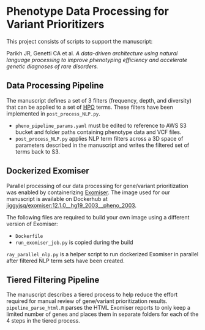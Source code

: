 # Phenotype Data Processing for Variant Prioritizers

This project consists of scripts to support the manuscript:

Parikh JR, Genetti CA et al.  *A data-driven architecture using natural language processing to improve phenotyping efficiency and accelerate genetic diagnoses of rare disorders.*


## Data Processing Pipeline
The manuscript defines a set of 3 filters (frequency, depth, and diversity) that can be applied to a set of [HPO](https://hpo.jax.org/app/) terms. These filters have been implemented in `post_process_NLP.py`. 

* `pheno_pipeline_params.yaml` must be edited to reference to AWS S3 bucket and folder paths containing phenotype data and VCF files. 
* `post_process_NLP.py` applies NLP term filters across a 3D space of parameters described in the manuscript and writes the filtered set of terms back to S3.

## Dockerized Exomiser
Parallel processing of our data processing for gene/variant prioritization was enabled by containerizing [Exomiser](http://exomiser.github.io/Exomiser/). The image used for our manuscript is available on Dockerhub at [jiggyjsq/exomiser:12.1.0__hg19_2003__pheno_2003](https://hub.docker.com/r/jiggyjsq/exomiser/tags?page=1&ordering=last_updated).

The following files are required to build your own image using a different version of Exomiser:
* `Dockerfile`
* `run_exomiser_job.py` is copied during the build

`ray_parallel_nlp.py` is a helper script to run dockerized Exomiser in parallel after filtered NLP term sets have been created.

## Tiered Filtering Pipeline
The manuscript describes a tiered process to help reduce the effort required for manual review of gene/variant prioritization results. `pipeline_parse_html.R` parses the HTML Exomiser reports to only keep a limited number of genes and places them in separate folders for each of the 4 steps in the tiered process.

